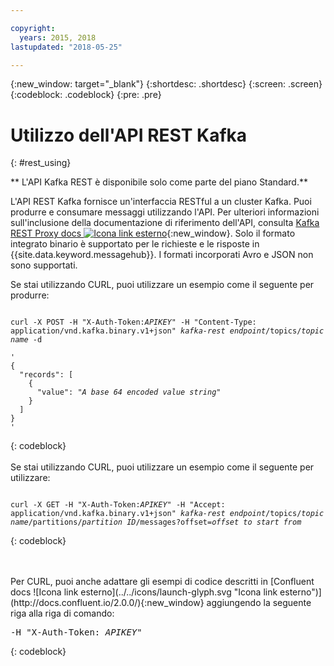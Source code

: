 ```yaml
---

copyright:
  years: 2015, 2018
lastupdated: "2018-05-25"

---
```


{:new_window: target="_blank"}
{:shortdesc: .shortdesc}
{:screen: .screen}
{:codeblock: .codeblock}
{:pre: .pre}

# Utilizzo dell'API REST Kafka
{: #rest_using}

** L'API Kafka REST è disponibile solo come parte del piano Standard.**
<br/>

L'API REST Kafka fornisce un'interfaccia RESTful a un cluster Kafka. Puoi produrre e consumare messaggi utilizzando l'API. Per ulteriori informazioni sull'inclusione della documentazione di riferimento dell'API, consulta [Kafka REST Proxy docs ![Icona link esterno](../../icons/launch-glyph.svg "Icona link esterno")](https://docs.confluent.io/2.0.0/kafka-rest/docs/index.html){:new_window}. Solo il formato integrato binario è supportato per le richieste e le risposte in {{site.data.keyword.messagehub}}. I formati incorporati Avro e JSON non sono supportati.

Se stai utilizzando CURL, puoi utilizzare un esempio come il seguente per produrre:
<pre class="pre"><code>
curl -X POST -H "X-Auth-Token:<var class="keyword varname">APIKEY</var>" -H "Content-Type: application/vnd.kafka.binary.v1+json" <var class="keyword varname">kafka-rest endpoint</var>/topics/<var class="keyword varname">topic name</var> -d 

'
{
  "records": [
    {
      "value": "<var class="keyword varname">A base 64 encoded value string</var>"
    }
  ]
}
'
</code></pre>
{: codeblock}
<br/>
<br/>
Se stai utilizzando CURL, puoi utilizzare un esempio come il seguente per utilizzare:
<pre class="pre"><code>
curl -X GET -H "X-Auth-Token:<var class="keyword varname">APIKEY</var>" -H "Accept: application/vnd.kafka.binary.v1+json" <var class="keyword varname">kafka-rest endpoint</var>/topics/<var class="keyword varname">topic name</var>/partitions/<var class="keyword varname">partition ID</var>/messages?offset=<var class="keyword varname">offset to start from</var>
</code></pre>
{: codeblock}

<br/>
<br/>
Per CURL, puoi anche adattare gli esempi di codice
descritti in [Confluent docs ![Icona link esterno](../../icons/launch-glyph.svg "Icona link esterno")](http://docs.confluent.io/2.0.0/){:new_window} aggiungendo la seguente riga alla riga di comando:
<pre class="pre">-H "X-Auth-Token: <var class="keyword varname">APIKEY</var>"</pre>
{: codeblock}


<!-- Comment from Andrew
basic introduction, definitely including health warning
-->

